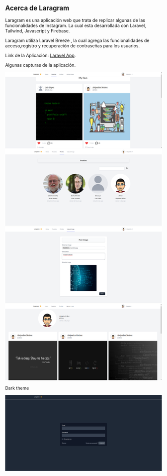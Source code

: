 ## Acerca de Laragram

Laragram es una aplicación web que trata de replicar algunas de las funcionalidades de Instagram. La cual esta desarrollada con Laravel, Tailwind, Javascript y Firebase.

Laragram utiliza Laravel Breeze , la cual agrega las funcionalidades de acceso,registro y recuperación de contraseñas para los usuarios.

Link de la Aplicación:
[Laravel App](https://laravel-app-laragram.herokuapp.com/).

Algunas capturas de la aplicación.

<img src="images\img2.png" alt="Example 2">
<img src="images\img3.png" alt="Example 3">
<img src="images\img4.png" alt="Example 4">
<img src="images\img5.png" alt="Example 5">

Dark theme

<img src="images\img7.png" alt="Example 6">
